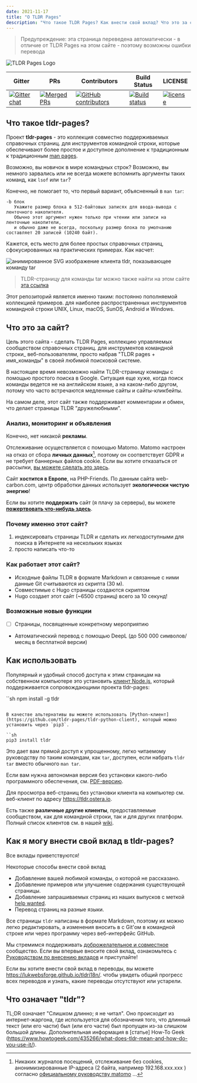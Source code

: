 ```yaml
---
date: 2021-11-17
title: "О TLDR Pages"
description: "Что такое TLDR Pages? Как внести свой вклад? Что это за сайт?"
---
```


> Предупреждение: эта страница переведена автоматически - в отличие от TLDR Pages на этом сайте - поэтому возможны ошибки перевода

![TLDR Pages Logo](/tldr-logo.png)

|Gitter|PRs|Contributors|Build Status|LICENSE|
|---|---|---|---|---|
[![Gitter chat][gitter-image]][gitter-url]|[![Merged PRs][prs-merged-image]][prs-merged-url]|[![GitHub contributors][contributors-image]][contributors-url]|[![Build status][github-actions-image]][github-actions-url]|[![license][license-image]][license-url]

[github-actions-url]: https://github.com/tldr-pages/tldr/actions
[github-actions-image]: https://img.shields.io/github/workflow/status/tldr-pages/tldr/CI.svg
[gitter-url]: https://gitter.im/tldr-pages/tldr
[gitter-image]: https://img.shields.io/badge/chat-on_gitter-deeppink
[prs-merged-url]: https://github.com/tldr-pages/tldr/pulls?q=is:pr+is:merged
[prs-merged-image]: https://img.shields.io/github/issues-pr-closed-raw/tldr-pages/tldr.svg?label=merged+PRs&color=green
[contributors-url]: https://github.com/tldr-pages/tldr/graphs/contributors
[contributors-image]: https://img.shields.io/github/contributors-anon/tldr-pages/tldr.svg
[license-url]: https://github.com/tldr-pages/tldr/blob/main/LICENSE.md
[license-image]: https://img.shields.io/badge/license-CC_BY_4.0-blue.svg
</div>

## Что такое tldr-pages?

Проект **tldr-pages** - это коллекция совместно поддерживаемых справочных страниц.
для инструментов командной строки, которые обеспечивают более простое и доступное дополнение к традиционным
к традиционным [man pages](https://en.wikipedia.org/wiki/Man_page).

Возможно, вы новичок в мире командных строк? Возможно, вы немного зарвались или не всегда можете вспомнить аргументы таких команд, как `lsof` или `tar`?

Конечно, не помогает то, что первый вариант, объясненный в `man tar`:

```
-b блок
   Укажите размер блока в 512-байтовых записях для ввода-вывода с ленточного накопителя.
   Обычно этот аргумент нужен только при чтении или записи на ленточные накопители,
   и обычно даже не всегда, поскольку размер блока по умолчанию составляет 20 записей (10240 байт).
```

Кажется, есть место для более простых справочных страниц, сфокусированных на практических примерах.
Как насчет:

![анимированное SVG изображение клиента tldr, показывающее команду tar](/tldr-tar.svg)

> TLDR-страницу для команды tar можно также найти на этом сайте [эта ссылка]("https://tldr.bortox.it/content/common/tar")

Этот репозиторий является именно таким: постоянно пополняемой коллекцией примеров.
для наиболее распространенных инструментов командной строки UNIX, Linux, macOS, SunOS, Android и Windows.

## Что это за сайт?

Цель этого сайта - сделать TLDR Pages, коллекцию управляемых сообществом справочных страниц.
для инструментов командной строки_ веб-пользователям, просто набрав "TLDR pages + имя_команды" в своей любимой поисковой системе.

В настоящее время невозможно найти TLDR-страницу команды с помощью простого поиска в Google. Ситуация еще хуже, когда поиск команды ведется не на английском языке, а на каком-либо другом, потому что часто встречаются медленные сайты и сайты-кликбейты.

На самом деле, этот сайт также поддерживает комментарии и обмен, что делает страницы TLDR "дружелюбными". 

### Анализ, мониторинг и объявления

Конечно, нет никакой **рекламы**. 

Отслеживание осуществляется с помощью Matomo. Matomo настроен на отказ от сбора **личных данных**[^1], поэтому он соответствует GDPR и не требует баннерных файлов cookie. Если вы хотите отказаться от рассылки, [вы можете сделать это здесь](https://stats.bortox.it/index.php?module=CoreAdminHome&action=optOut&language=it).

Сайт **хостится в Европе**, на PHP-Friends. По данным сайта web-carbon.com, центр обработки данных использует **экологически чистую энергию**!

Если вы хотите **поддержать** сайт (я плачу за серверы), вы можете [**пожертвовать что-нибудь здесь**](https://bortox.it/contribuisci-cs-en).

### Почему именно этот сайт?

1. индексировать страницы TLDR и сделать их легкодоступными для поиска в Интернете на нескольких языках
2. просто написать что-то

### Как работает этот сайт?

* Исходные файлы TLDR в формате Markdown и связанные с ними данные Git считываются из скрипта (30 м).
* Совместимые с Hugo страницы создаются скриптом
* Hugo создает этот сайт (~6500 страниц) всего за 10 секунд!

### Возможные новые функции

- [ ] Страницы, посвященные конкретному мероприятию
- Автоматический перевод с помощью DeepL (до 500 000 символов/месяц в бесплатной версии)


## Как использовать

Популярный и удобный способ доступа к этим страницам на собственном компьютере
это установить [клиент Node.js](https://github.com/tldr-pages/tldr-node-client),
который поддерживается сопровождающими проекта tldr-pages:

``sh
npm install -g tldr
```

В качестве альтернативы вы можете использовать [Python-клиент](https://github.com/tldr-pages/tldr-python-client), который можно установить через `pip3`.

``sh
pip3 install tldr
```

Это дает вам прямой доступ к упрощенному, легко читаемому руководству по таким командам, как `tar`,
доступен, если набрать `tldr tar` вместо обычного `man tar`.

Если вам нужна автономная версия без установки какого-либо программного обеспечения,
см. [PDF-версию](https://tldr.sh/assets/tldr-book.pdf).

Для просмотра веб-страниц без установки клиента на компьютер
см. веб-клиент по адресу <https://tldr.ostera.io>.

Есть также **различные другие клиенты**, предоставляемые сообществом,
как для командной строки, так и для других платформ.
Полный список клиентов см. в нашей [wiki](https://github.com/tldr-pages/tldr/wiki/tldr-pages-clients).


## Как я могу внести свой вклад в tldr-pages?

Все вклады приветствуются!

Некоторые способы внести свой вклад

- Добавление вашей любимой команды, о которой не рассказано.
- Добавление примеров или улучшение содержания существующей страницы.
- Добавление запрашиваемых страниц из наших выпусков с меткой [help wanted](https://github.com/tldr-pages/tldr/issues?q=is%3Aopen+is%3Aissue+label%3A%22help+wanted%22).
- Перевод страниц на разные языки.

Все страницы `tldr` написаны в формате Markdown, поэтому их можно легко редактировать, а изменения вносить в
с Git'ом в командной строке или через программу
через веб-интерфейс GitHub.

Мы стремимся поддерживать [доброжелательное и совместное](GOVERNANCE.md) сообщество.
Если вы впервые вносите свой вклад, ознакомьтесь с [Руководством по внесению вкладов](CONTRIBUTING.md) и приступайте!

Если вы хотите внести свой вклад в переводы, вы можете <https://lukwebsforge.github.io/tldri18n/>.
чтобы увидеть общий прогресс всех переводов и узнать, какие переводы отсутствуют или устарели.

## Что означает "tldr"?

TL;DR означает "Слишком длинно; я не читал".
Оно происходит из интернет-жаргона, где используется для обозначения того, что длинный текст (или его части) был
(или его части) был пропущен из-за слишком большой длины.
Дополнительная информация в [статье] How-To Geek (https://www.howtogeek.com/435266/what-does-tldr-mean-and-how-do-you-use-it/).

[^1]: Никаких журналов посещений, отслеживание без cookies, анонимизированные IP-адреса (2 байта, например 192.168.xxx.xxx ) согласно [официальному руководству matomo](https://matomo.org/faq/new-to-piwik/how-do-i-use-matomo-analytics-without-consent-or-cookie-banner/) ... 